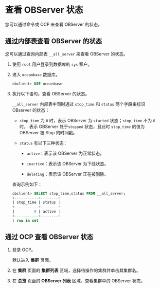 # 查看 OBServer 状态

您可以通过命令或 OCP 来查看 OBServer 的状态。

## 通过内部表查看 OBServer 的状态

您可以通过查询内部表 `__all_server` 来查看 OBServer 的状态。

1. 使用 `root` 用户登录到数据库的 `sys` 租户。

2. 进入 `oceanbase` 数据库。

   ```sql
   obclient> USE oceanbase
   ```

3. 执行以下语句，查看 OBServer 的状态。

   `__all_server` 内部表中同时通过 `stop_time` 和 `status` 两个字段来标识 OBserver 的状态：
   * `stop_time` 为 `0` 时，表示 OBServer 为 `started` 状态；`stop_time` 不为 `0` 时， 表示 OBServer 处于`stopped` 状态，且此时 `stop_time` 的值为 OBServer 被 Stop 的时间戳。

   * `status` 有以下三种状态：

     * `active`：表示该 OBServer 为正常状态。

     * `inactive`：表示该 OBServer 为下线状态。

     * `deleting`：表示该 OBServer 正在被删除。

   查询示例如下：

   ```sql
   obclient> SELECT stop_time,status FROM __all_server;
   +-----------+--------+
   | stop_time | status |
   +-----------+--------+
   |         0 | active |
   +-----------+--------+
   1 row in set
   ```

## 通过 OCP 查看 OBServer 状态

1. 登录 OCP。

   默认进入 **集群** 页面。

2. 在 **集群** 页面的 **集群列表** 区域，选择待操作的集群并单击其集群名。

3. 在 **总览** 页面的 **OBServer 列表** 区域，查看集群中的 OBServer 状态。
